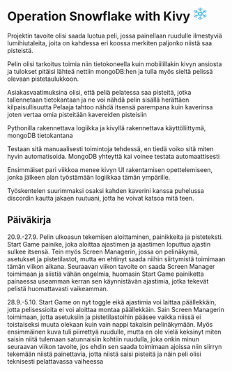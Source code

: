 # Operation Snowflake with Kivy ![A1](https://github.com/JoonaKhr/operation-snowflake-kivy/blob/master/resources/imgs/A1.png)
Projektin tavoite olisi saada luotua peli, jossa painellaan ruudulle ilmestyviä lumihiutaleita, joita on kahdessa eri koossa merkiten paljonko niistä saa pisteistä.

Pelin olisi tarkoitus toimia niin tietokoneella kuin mobiilillakin kivyn ansiosta ja tulokset pitäisi lähteä nettiin mongoDB:hen ja tulla myös sieltä pelissä olevaan
pistetaulukkoon.

Asiakasvaatimuksina olisi, että peliä pelatessa saa pisteitä,  jotka tallennetaan tietokantaan ja ne voi nähdä pelin sisällä herättäen kilpaisullisuutta
Pelaaja tahtoo nähdä itsensä parempana kuin kaverinsa joten vertaa omia pisteitään kavereiden pisteisiin

Pythonilla rakennettava logiikka ja kivyllä rakennettava käyttöliittymä, mongoDB tietokantana

Testaan sitä manuaalisesti toimintoja tehdessä, en tiedä voiko sitä miten hyvin automatisoida. MongoDB yhteyttä kai voinee testata automaattisesti

Ensimmäiset pari viikkoa menee kivyn UI rakentamisen opettelemiseen, jonka jälkeen alan työstämään logiikkaa tämän ympärille.

Työskentelen suurimmaksi osaksi kahden kaverini kanssa puhelussa discordin kautta jakaen ruutuani, jotta he voivat katsoa mitä teen.

## Päiväkirja
20.9.-27.9. Pelin ulkoasun tekemisen aloittaminen, painikkeita ja pisteteksti. Start Game painike, joka aloittaa ajastimen ja ajastimen loputtua ajastin sulkee itsensä.
Tein myös Screen Managerin, jossa on pelinäkymä, asetukset ja pistetilastot, mutta en ehtinyt saada niihin siirtymistä toimimaan tämän viikon aikana. Seuraavan viikon tavoite on saada Screen Manager toimimaan ja siistiä vähän ongelmia, huomasin Start Game painiketta painaessa useamman kerran sen käynnistävän ajastimia, jotka tekevät pelistä huomattavasti vaikeamman.

28.9.-5.10. Start Game on nyt toggle eikä ajastimia voi laittaa päällekkäin, jotta pelisessioita ei voi aloittaa montaa päällekkäin. Sain Screen Managerin toimimaan, jotta asetuksiin ja pistetilastoihin pääsee vaikka niissä ei toistaiseksi muuta olekaan kuin vain nappi takaisin pelinäkymään. Myös ensimmäinen kuva tuli piirrettyä ruudulle, mutta en ole vielä keksinyt miten saisin niitä tulemaan satunnaisiin kohtiin ruudulla, joka onkin minun seuraavan viikon tavoite, jos ehdin sen saada toimimaan ajoissa niin siirryn tekemään niistä painettavia, jotta niistä saisi pisteitä ja näin peli olisi teknisesti pelattavassa vaiheessa
